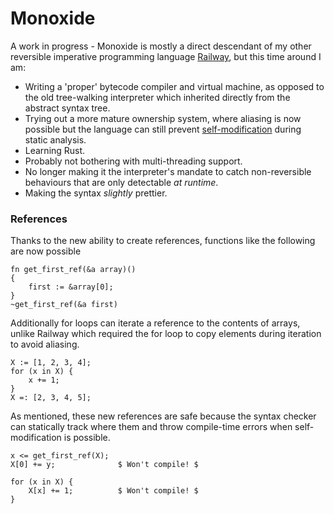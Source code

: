 # Monoxide

A work in progress - Monoxide is mostly a direct descendant of my other reversible imperative programming language [Railway](https://github.com/jndean/railway), but this time around I am:

- Writing a 'proper' bytecode compiler and virtual machine, as opposed to the old tree-walking interpreter which inherited directly from the abstract syntax tree.
- Trying out a more mature ownership system, where aliasing is now possible but the language can still prevent [self-modification](https://github.com/jndean/railway/wiki/Variables,-Data-and-Scope#self-modification-and-aliasing) during static analysis.
- Learning Rust.
- Probably not bothering with multi-threading support.
- No longer making it the interpreter's mandate to catch non-reversible behaviours that are only detectable *at runtime*.
- Making the syntax _slightly_ prettier.



### References

Thanks to the new ability to create references, functions like the following are now possible

```Monoxide
fn get_first_ref(&a array)() 
{
    first := &array[0];
} 
~get_first_ref(&a first)
```

Additionally for loops can iterate a reference to the contents of arrays, unlike Railway which required the for loop to copy elements during iteration to avoid aliasing.

```Monoxide
X := [1, 2, 3, 4];
for (x in X) {
	x += 1;
}
X =: [2, 3, 4, 5];
```

As mentioned, these new references are safe because the syntax checker can statically track where them and throw compile-time errors when self-modification is possible.

```Monoxide
x <= get_first_ref(X);
X[0] += y;              $ Won't compile! $

for (x in X) {
    X[x] += 1;          $ Won't compile! $ 
}
```





